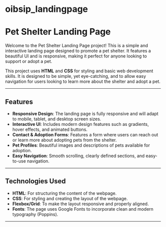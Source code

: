 # oibsip_landingpage
# Pet Shelter Landing Page

Welcome to the Pet Shelter Landing Page project! This is a simple and interactive landing page designed to promote a pet shelter. It features a beautiful UI and is responsive, making it perfect for anyone looking to support or adopt a pet. 

This project uses **HTML** and **CSS** for styling and basic web development skills. It is designed to be simple, yet eye-catching, and to allow easy navigation for users looking to learn more about the shelter and adopt a pet.

---

## Features

- **Responsive Design**: The landing page is fully responsive and will adapt to mobile, tablet, and desktop screen sizes.
- **Interactive UI**: Includes modern design features such as gradients, hover effects, and animated buttons.
- **Contact & Adoption Forms**: Features a form where users can reach out or learn more about adopting pets from the shelter.
- **Pet Profiles**: Beautiful images and descriptions of pets available for adoption.
- **Easy Navigation**: Smooth scrolling, clearly defined sections, and easy-to-use navigation.

---

## Technologies Used

- **HTML**: For structuring the content of the webpage.
- **CSS**: For styling and creating the layout of the webpage.
- **Flexbox/Grid**: To make the layout responsive and properly aligned.
- **Fonts**: The page uses Google Fonts to incorporate clean and modern typography (Poppins).
  
---

